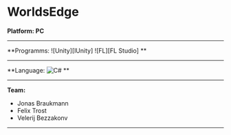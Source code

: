 # WorldsEdge

**Platform: PC**
***
**Programms: ![Unity][lUnity] ![FL][FL Studio] **
***
**Language: ![C#][C#] **
***
**Team:**
+ Jonas Braukmann
+ Felix Trost
+ Velerij Bezzakonv
***


[Unity]: https://github.com/highdraze/braukmanngroup/Unity-Indie-Game-Development.jpg "Unity"
[FL]: https://github.com/highdraze/braukmanngroup/FLAT_FRUIT_Black.png "FL"
[C#]: ../../../braukmanngroup/CRYENGINE-Indie-Game-Development.jpg "C#"
